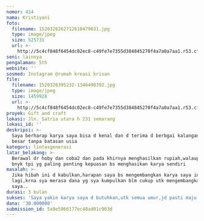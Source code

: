 ```yaml
---
nomor: 414
nama: Kristiyani
foto:
  filename: 1520326262712618479631.jpg
  type: image/jpeg
  size: 525731
  url: >-
    http://5c4cf848f6454dc02ec8-c49fe7e7355d384845270f4a7a0a7aa1.r53.cf2.rackcdn.com/555a7e1a-e3a4-442f-b434-c22d3a43db03/1520326262712618479631.jpg
seni: lainnya
pengalaman: 5th
website: ''
sosmed: Instagram @rumah kreasi krisan
file:
  filename: 1520326395232-1346498392.jpg
  type: image/jpeg
  size: 1459928
  url: >-
    http://5c4cf848f6454dc02ec8-c49fe7e7355d384845270f4a7a0a7aa1.r53.cf2.rackcdn.com/398a4d8e-1b49-4d26-9668-885eae73c961/1520326395232-1346498392.jpg
proyek: Gift and craft
lokasi: Jln. Satria utara h 231 semarang
lokasi_id: ''
deskripsi: >-
  Saya berharap karya saya bisa d kenal dan d terima d berbgai kalangan,kota2
  besar tanpa batasan usia
kategori: lintasgenerasi
latar_belakang: >-
  Berawal dr hoby dan coba2 dan pada khirnya menghasilkan rupiah,walaupun tidak
  bnyk tpi yg paling penting kepuasan bs menghasikan karya sendiri
masalah: >-
  Jika hibah ini d kabulkan,harapan saya bs mengembangkan karya saya ini lebih
  lagi,krna sya merasa dana yg sya kumpulkan blm cukup utk mengembangkan karya2
  saya..
durasi: 3 bulan
sukses: 'Saya yakin karya saya d butuhkan,utk semua umur,jd pasti maju n sukses'
dana: '30.000000'
submission_id: 5a9e5966177ec40ad01c903d
---
```

